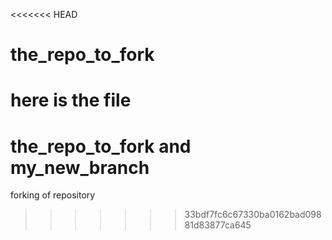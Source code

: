 <<<<<<< HEAD
# the_repo_to_fork
 
here is the file
=======
# the_repo_to_fork and my_new_branch

forking of repository
>>>>>>> 33bdf7fc6c67330ba0162bad09881d83877ca645
